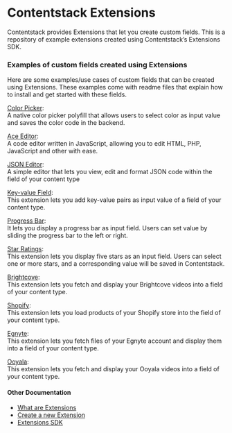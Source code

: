 # Contentstack Extensions 

Contentstack provides Extensions that let you create custom fields. This is a repository of example extensions created using Contentstack’s Extensions SDK. 

### Examples of custom fields created using Extensions
Here are some examples/use cases of custom fields that can be created using Extensions. These examples come with readme files that explain how to install and get started with these fields.   

[Color Picker](./color-picker):  
A native color picker polyfill that allows users to select color as input value and saves the color code in the backend.


[Ace Editor](./ace-editor):  
A code editor written in JavaScript, allowing you to edit HTML, PHP, JavaScript and other with ease.

[JSON Editor](./json-editor):  
A simple editor that lets you view, edit and format JSON code within the field of your content type

[Key-value Field](./key-value-field):  
This extension lets you add key-value pairs as input value of a field of your content type.   

[Progress Bar](./progress-bar):  
It lets you display a progress bar as input field. Users can set value by sliding the progress bar to the left or right.

[Star Ratings](./ratings):   
This extension lets you display five stars as an input field. Users can select one or more stars, and a corresponding value will be saved in Contentstack.  

[Brightcove](./brightcove):  
This extension lets you fetch and display your Brightcove videos into a field of your content type.

[Shopify](./shopify):  
This extension lets you load products of your Shopify store into the field of your content type.

[Egnyte](./Egnyte):  
This extension lets you fetch files of your Egnyte account and display them into a field of your content type.

[Ooyala](./ooyala):  
This extension lets you fetch and display your Ooyala videos into a field of your content type.


#### Other Documentation
- [What are Extensions](https://www.contentstack.com/docs/guide/extensions)
- [Create a new Extension](https://www.contentstack.com/docs/guide/extensions#create-new-extensions)
- [Extensions SDK](https://github.com/contentstack/ui-extensions-sdk)